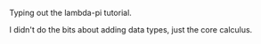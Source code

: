 Typing out the lambda-pi tutorial.

I didn't do the bits about adding data types, just the core calculus.

